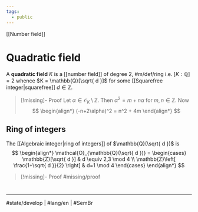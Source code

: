 ```yaml
---
tags:
  - public
---
```

[[Number field]]
# Quadratic field

A **quadratic field** $K$ is a [[number field]] of degree 2, #m/def/ring 
i.e. $[K : \mathbb{Q}] = 2$ whence $K = \mathbb{Q}[\sqrt{ d }]$ for some [[Squarefree integer|squarefree]] $d \in \mathbb{Z}$.

> [!missing]- Proof
> Let $\alpha \in \mathcal{O}_{K} \setminus \mathbb{Z}$.
> Then $\alpha^2 = m + n\alpha$ for $m,n \in \mathbb{Z}$.
> Now
> $$
> \begin{align*}
> (-n+2\alpha)^2 = n^2 + 4m
> \end{align*}
> $$


## Ring of integers

The [[Algebraic integer|ring of integers]] of $\mathbb{Q}(\sqrt{ d })$ is
$$
\begin{align*}
\mathcal{O}_{\mathbb{Q}(\sqrt{ d })} = \begin{cases}
\mathbb{Z}[\sqrt{ d }] & d \equiv 2,3 \mod 4 \\
\mathbb{Z}\left[ \frac{1+\sqrt{ d }}{2} \right] & d=1  \mod 4 
\end{cases}
\end{align*}
$$

> [!missing]- Proof
> #missing/proof 


#
---
#state/develop | #lang/en | #SemBr
